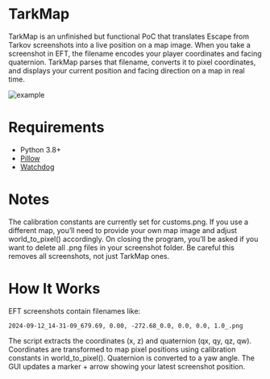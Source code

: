 # TarkMap
TarkMap is an unfinished but functional PoC that translates Escape from Tarkov screenshots into a live position on a map image. When you take a screenshot in EFT, the filename encodes your player coordinates and facing quaternion. TarkMap parses that filename, converts it to pixel coordinates, and displays your current position and facing direction on a map in real time.

![example](https://files.catbox.moe/wzlps9.gif)

# Requirements
- Python 3.8+
- [Pillow](https://pypi.org/project/pillow/)
- [Watchdog](https://pypi.org/project/watchdog/)

# Notes
The calibration constants are currently set for customs.png. If you use a different map, you’ll need to provide your own map image and adjust world_to_pixel() accordingly.
On closing the program, you’ll be asked if you want to delete all .png files in your screenshot folder. Be careful this removes all screenshots, not just TarkMap ones.

# How It Works
EFT screenshots contain filenames like:
```
2024-09-12_14-31-09_679.69, 0.00, -272.68_0.0, 0.0, 0.0, 1.0_.png
```
The script extracts the coordinates (x, z) and quaternion (qx, qy, qz, qw).
Coordinates are transformed to map pixel positions using calibration constants in world_to_pixel().
Quaternion is converted to a yaw angle.
The GUI updates a marker + arrow showing your latest screenshot position.

